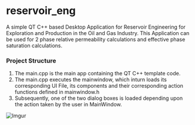 # reservoir_eng
A  simple QT C++ based Desktop Application for Reservoir Engineering for Exploration and Production in the Oil and Gas Industry. This Application can be used for 2 phase relative permeability calculations and effective phase saturation calculations.

### Project Structure
1. The main.cpp is the main app containing the QT C++ template code.
2. The main.cpp executes the mainwindow, which inturn loads its corresponding UI File, its components and their corresponding action functions defined in mainwindow.h
3. Subsequently, one of the two dialog boxes is loaded depending upon the action taken by the user in MainWindow.

![Imgur](https://i.imgur.com/JX8dmFO.png)
